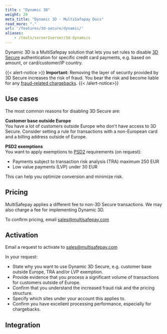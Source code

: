 ```yaml
---
title : "Dynamic 3D"
weight: 20
meta_title: "Dynamic 3D - MultiSafepay Docs"
read_more: "."
url: '/features/3d-secure/dynamic/'
aliases:
    - /tools/server2server/3d-dynamics
---
```

Dynamic 3D is a MultiSafepay solution that lets you set rules to disable [3D Secure](/features/3d-secure/about/) authentication for specific credit card payments, e.g. based on amount, or card/customer/IP country.

{{< alert-notice >}} **Important:** Removing the layer of security provided by 3D Secure increases the risk of fraud. You bear the risk and become liable for any [fraud-related chargebacks](/chargebacks/). {{< /alert-notice>}}

## Use cases

The most common reasons for disabling 3D Secure are:

**Customer base outside Europe**  
You have a lot of customers outside Europe who don't have access to 3D Secure. Consider setting a rule for transactions with a non-European card and a billing address outside of Europe.

**PSD2 exemptions**  
You want to apply exemptions to [PSD2](/payment-regulations/psd2/) requirements (on request):

- Payments subject to transaction risk analysis (TRA) maximum 250 EUR
- Low value payments (LVP) under 30 EUR

This can help you optimize conversion and minimize risk.

## Pricing
MultiSafepay applies a different fee to non-3D Secure transactions. We may also charge a fee for implementing Dynamic 3D. 

To confirm pricing, email <sales@multisafepay.com>

## Activation

Email a request to activate to <sales@multisafepay.com>

In your request:

- State why you want to use Dynamic 3D Secure, e.g. customer base outside Europe, TRA and/or LVP exemption.
- Provide evidence that you process a significant volume of transactions for customers outside of Europe.
- Confirm that you understand the increased fraud risk and the pricing structure.
- Specify which sites under your account this applies to.
- Confirm you have excellent processing performance, especially for chargebacks.

## Integration

